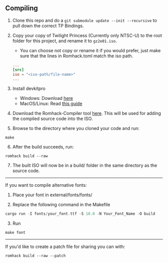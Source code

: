 ## Compiling

1. Clone this repo and do a `git submodule update --init --recursive` to pull down the correct
TP Bindings.

2. Copy your copy of Twilight Princess (Currently only NTSC-U) to the root folder
for this project, and rename it to `gz2e01.iso`.

    - You can choose not copy or rename it if you would prefer, just make sure that the lines in
    Romhack.toml match the iso path.
    ```Toml
    ...
    [src]
    iso = "<iso-path/file-name>"
    ...
    ```
3. Install devkitpro
    - Windows: Download [here](https://github.com/devkitPro/installer/releases)
    - MacOS/Linux: Read [this guide](https://devkitpro.org/wiki/Getting_Started)

4. Download the Romhack-Compiler tool [here](https://github.com/hallcristobal/romhack-compiler/releases). This will be used for adding the compiled source code into the ISO.

5. Browse to the directory where you cloned your code and run:
```
make
```

6. After the build succeeds, run:
```
romhack build --raw
```

7. The built ISO will now be in a build/ folder in the same directory as the source code.

---  
If you want to compile alternative fonts:  
1. Place your font in external/fonts/fonts/

2. Replace the following command in the Makefile
```rust
cargo run -I fonts/your_font.ttf -S 18.0 -N Your_Font_Name -O build
```

3. Run
```
make font
```
---  
If you'd like to create a patch file for sharing you can with:
```
romhack build --raw --patch
```
